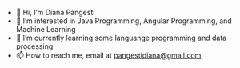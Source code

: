 - 👋 Hi, I’m Diana Pangesti
- 👀 I’m interested in Java Programming, Angular Programming, and Machine Learning
- 🌱 I’m currently learning some languange programming and data processing
- 📫 How to reach me, email at pangestidiana@gmail.com

<!---
pngstidiana/pngstidiana is a ✨ special ✨ repository because its `README.md` (this file) appears on your GitHub profile.
You can click the Preview link to take a look at your changes.
--->
